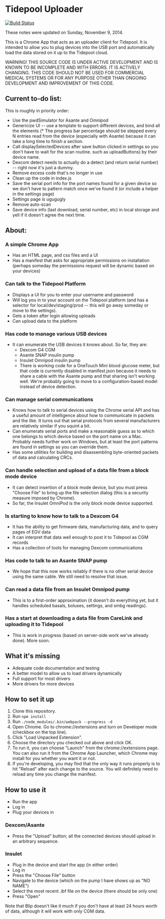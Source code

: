 # Tidepool Uploader

[![Build Status](https://travis-ci.org/tidepool-org/chrome-uploader.png)](https://travis-ci.org/tidepool-org/chrome-uploader)

These notes were updated on Sunday, November 9, 2014. 

This is a Chrome App that acts as an uploader client for Tidepool. It is intended to allow you to plug devices into the USB port and automatically load the data stored on it up to the Tidepool cloud. 

WARNING! THIS SOURCE CODE IS UNDER ACTIVE DEVELOPMENT AND IS KNOWN TO BE INCOMPLETE AND WITH ERRORS. IT IS ACTIVELY CHANGING. THIS CODE SHOULD NOT BE USED FOR COMMERCIAL MEDICAL SYSTEMS OR FOR ANY PURPOSE OTHER THAN ONGOING DEVELOPMENT AND IMPROVEMENT OF THIS CODE.

## Current to-do list:

This is roughly in priority order:
* Use the pwdSimulator for Asante and Omnipod
* Genericize UI -- use a template to support different devices, and bind all the elements (* The progress bar percentage should be stepped every N entries read from the device (especially with Asante) because it can take a long time to finish a section.
* Call displaySelectedDevices after save button clicked in settings so you don't have to wait for the scan routine.
such as uploadButtons) by their device name. 
* Dexcom detect needs to actually do a detect (and return serial number) -- right now it's just a dummy.
* Remove excess code that's no longer in use
* Clean up the code in index.js
* Save the serial port info for the port names found for a given device so we don't have to pattern match once we've found it (or include a helper in the settings page)
* Settings page is ugugugly
* Remove auto-scan
* Save device info (last download, serial number, etc) in local storage and yell if it doesn't agree the next time.

## About:

### A simple Chrome App
* Has an HTML page, and css files and a UI
* Has a manifest that asks for appropriate permissions on installation (perhaps someday the permissions request will be dynamic based on your devices)

### Can talk to the Tidepool Platform
* Displays a UI for you to enter your username and password
* Will log you in to your account on the Tidepool platform (and has a selector for local/dev/staging/prod -- this will go away someday or move to the settings). 
* Gets a token after login allowing uploads
* Can upload data to the platform

### Has code to manage various USB devices
* It can enumerate the USB devices it knows about. So far, they are:
  * Dexcom G4 CGM
  * Asante SNAP insulin pump
  * Insulet Omnipod insulin pump
  * There is working code for a OneTouch Mini blood glucose meter, but that code is currently disabled in manifest.json because it needs to share a cable with the Asante pump and that sharing isn't working well. We're probably going to move to a configuration-based model instead of device detection.

### Can manage serial communications
* Knows how to talk to serial devices using the Chrome serial API and has a useful amount of intelligence about how to communicate in packets and the like. It turns out that serial protocols from several manufacturers are relatively similar if you squint a bit.
* Can enumerate serial ports and make a reasonable guess as to which one belongs to which device based on the port name on a Mac. Probably needs further work on Windows, but at least the port patterns are found in settings so you can override them.
* Has some utilities for building and disassembling byte-oriented packets of data and calculating CRCs.

### Can handle selection and upload of a data file from a block mode device
* It can detect insertion of a block mode device, but you must press "Choose File" to bring up the file selection dialog (this is a security measure imposed by Chrome). 
* So far, the Insulet OmniPod is the only block mode device supported.

### Is starting to know how to talk to a Dexcom G4
* It has the ability to get firmware data, manufacturing data, and to query pages of EGV data
* It can interpret that data well enough to post it to Tidepool as CGM records
* Has a collection of tools for managing Dexcom communications

### Has code to talk to an Asante SNAP pump
* We hope that this now works reliably if there is no other serial device using the same cable. We still need to resolve that issue.

### Can read a data file from an Insulet Omnipod pump
* This is to a first-order approximation (it doesn't do everything yet, but it handles scheduled basals, boluses, settings, and smbg readings).

### Has a start at downloading a data file from CareLink and uploading it to Tidepool
* This is work in progress (based on server-side work we've already done). More soon.

## What it's missing

* Adequate code documentation and testing
* A better model to allow us to load drivers dynamically
* Full support for most drivers
* More drivers for more devices

## How to set it up

1. Clone this repository.
1. Run `npm install`
1. Run `./node_modules/.bin/webpack --progress -d`
1. Open Chrome. Go to chrome://extensions and turn on Developer mode (checkbox on the top line). 
1. Click "Load Unpacked Extension". 
1. Choose the directory you checked out above and click OK.
1. To run it, you can choose "Launch" from the chrome://extensions page. You can also run it from the Chrome App Launcher, which Chrome may install for you whether you want it or not.
1. If you're developing, you may find that the only way it runs properly is to hit "Reload" after each change to the source. You will definitely need to reload any time you change the manifest.

## How to use it

* Run the app
* Log in
* Plug your devices in

### Dexcom/Asante
* Press the "Upload" button; all the connected devices should upload in an arbitrary sequence.

### Insulet
* Plug in the device and start the app (in either order)
* Log in
* Press the "Choose File" button
* Navigate to the device (which on the pump I have shows up as "NO NAME")
* Select the most recent .ibf file on the device (there should be only one)
* Press "Open"


Note that Blip doesn't like it much if you don't have at least 24 hours worth of data, although it will work with only CGM data.
